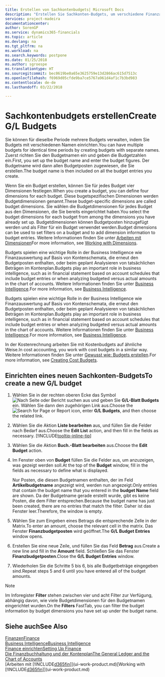 ```yaml
---
title: Erstellen von Sachkontenbudgets| Microsoft Docs
description: "Erstellen Sie Sachkonten-Budgets, um verschiedene Finanzaktivitäten zu prognostizieren und Dimensionen zu den einzelnen Intelligence-Zwecken zuzuordnen."
services: project-madeira
documentationcenter: 
author: SorenGP
ms.service: dynamics365-financials
ms.topic: article
ms.devlang: na
ms.tgt_pltfrm: na
ms.workload: na
ms.search.keywords: postpone
ms.date: 01/25/2018
ms.author: sgroespe
ms.translationtype: HT
ms.sourcegitcommit: bec0619be0a65e3625759e13d2866ac615d7513c
ms.openlocfilehash: f6969d05cfde9ba7ce5767a961d4af1c7b3bd983
ms.contentlocale: de-de
ms.lasthandoff: 03/22/2018

---
```

# <a name="create-gl-budgets"></a><span data-ttu-id="c5b8c-103">Sachkontenbudgets erstellen</span><span class="sxs-lookup"><span data-stu-id="c5b8c-103">Create G/L Budgets</span></span>
<span data-ttu-id="c5b8c-104">Sie können für dieselbe Periode mehrere Budgets verwalten, indem Sie Budgets mit verschiedenen Namen einrichten.</span><span class="sxs-lookup"><span data-stu-id="c5b8c-104">You can have multiple budgets for identical time periods by creating budgets with separate names.</span></span> <span data-ttu-id="c5b8c-105">Zuerst richten Sie den Budgetnamen ein und geben die Budgetzahlen ein.</span><span class="sxs-lookup"><span data-stu-id="c5b8c-105">First, you set up the budget name and enter the budget figures.</span></span> <span data-ttu-id="c5b8c-106">Der Budgetname wird dann allen Budgetposten zugewiesen, die Sie erstellen.</span><span class="sxs-lookup"><span data-stu-id="c5b8c-106">The budget name is then included on all the budget entries you create.</span></span>  

 <span data-ttu-id="c5b8c-107">Wenn Sie ein Budget erstellen, können Sie für jedes Budget vier Dimensionen festlegen.</span><span class="sxs-lookup"><span data-stu-id="c5b8c-107">When you create a budget, you can define four dimensions for each budget.</span></span> <span data-ttu-id="c5b8c-108">Diese bugetspezifischen Dimensionen werden Budgetdimensionen genannt.</span><span class="sxs-lookup"><span data-stu-id="c5b8c-108">These budget-specific dimensions are called budget dimensions.</span></span> <span data-ttu-id="c5b8c-109">Sie wählen die Budgetdimensionen für jedes Budget aus den Dimensionen, die Sie bereits eingerichtet haben.</span><span class="sxs-lookup"><span data-stu-id="c5b8c-109">You select the budget dimensions for each budget from among the dimensions you have already set up.</span></span> <span data-ttu-id="c5b8c-110">Budgetdimensionen können Budgetposten hinzugefügt werden und als Filter für ein Budget verwendet werden.</span><span class="sxs-lookup"><span data-stu-id="c5b8c-110">Budget dimensions can be used to set filters on a budget and to add dimension information to budget entries.</span></span> <span data-ttu-id="c5b8c-111">Weitere Informationen finden Sie unter [Arbeiten mit Dimensionen](finance-dimensions.md)</span><span class="sxs-lookup"><span data-stu-id="c5b8c-111">For more information, see [Working with Dimensions](finance-dimensions.md).</span></span>

 <span data-ttu-id="c5b8c-112">Budgets spielen eine wichtige Rolle in der Business Intelligence wie Finanzauswertung auf Basis von Kontenschemata, die erneut den Budgetposten enthalten, oder beim geplant Analysieren von tatsächlichen Beträgen im Kontenplan.</span><span class="sxs-lookup"><span data-stu-id="c5b8c-112">Budgets play an important role in business intelligence, such as in financial statement based on account schedules that include budget entries or when analyzing budgeted versus actual amounts in the chart of accounts.</span></span> <span data-ttu-id="c5b8c-113">Weitere Informationen finden Sie unter [Business Intelligence](bi.md).</span><span class="sxs-lookup"><span data-stu-id="c5b8c-113">For more information, see [Business Intelligence](bi.md).</span></span>

 <span data-ttu-id="c5b8c-114">Budgets spielen eine wichtige Rolle in der Business Intelligence wie Finanzauswertung auf Basis von Kontenschemata, die erneut den Budgetposten enthalten, oder beim geplant Analysieren von tatsächlichen Beträgen im Kontenplan.</span><span class="sxs-lookup"><span data-stu-id="c5b8c-114">Budgets play an important role in business intelligence, such as in financial statement based on account schedules that include budget entries or when analyzing budgeted versus actual amounts in the chart of accounts.</span></span> <span data-ttu-id="c5b8c-115">Weitere Informationen finden Sie unter [Business Intelligence](bi.md).</span><span class="sxs-lookup"><span data-stu-id="c5b8c-115">For more information, see [Business Intelligence](bi.md).</span></span>

<span data-ttu-id="c5b8c-116">In der Kostenrechnung arbeiten Sie mit Kostenbudgets auf ähnliche Weise.</span><span class="sxs-lookup"><span data-stu-id="c5b8c-116">In cost accounting, you work with cost budgets in a similar way.</span></span> <span data-ttu-id="c5b8c-117">Weitere Informationen finden Sie unter [Gewusst wie: Budgets erstellen](finance-create-cost-budgets.md).</span><span class="sxs-lookup"><span data-stu-id="c5b8c-117">For more information, see [Creating Cost Budgets](finance-create-cost-budgets.md).</span></span>    

## <a name="to-create-a-new-gl-budget"></a><span data-ttu-id="c5b8c-118">Einrichten eines neuen Sachkonten-Budgets</span><span class="sxs-lookup"><span data-stu-id="c5b8c-118">To create a new G/L budget</span></span>  
1. <span data-ttu-id="c5b8c-119">Wählen Sie in der rechten oberen Ecke das Symbol ![Nach Seite oder Bericht suchen](media/ui-search/search_small.png "Nach Seite oder Bericht suchen") aus und geben Sie **G/L-Blatt Budgets** ein. Wählen Sie dann den zugehörigen Link aus.</span><span class="sxs-lookup"><span data-stu-id="c5b8c-119">Choose the ![Search for Page or Report](media/ui-search/search_small.png "Search for Page or Report icon") icon, enter **G/L Budgets**, and then choose the related link.</span></span>  
2. <span data-ttu-id="c5b8c-120">Wählen Sie die Aktion **Liste bearbeiten** aus, und füllen Sie die Felder nach Bedarf aus.</span><span class="sxs-lookup"><span data-stu-id="c5b8c-120">Choose the **Edit List** action, and then fill in the fields as necessary.</span></span> [!INCLUDE[tooltip-inline-tip](includes/tooltip-inline-tip_md.md)]  
3. <span data-ttu-id="c5b8c-121">Wählen Sie die Aktion **Buch.-Blatt bearbeiten** aus.</span><span class="sxs-lookup"><span data-stu-id="c5b8c-121">Choose the **Edit Budget** action.</span></span>
4. <span data-ttu-id="c5b8c-122">Im Fenster oben von **Budget** füllen Sie die Felder aus, um anzuzeigen, was gezeigt werden soll.</span><span class="sxs-lookup"><span data-stu-id="c5b8c-122">At the top of the **Budget** window, fill in the fields as necessary to define what is displayed.</span></span>  

    <span data-ttu-id="c5b8c-123">Nur Posten, die diesen Budgetnamen enthalten, der im Feld **Artikelbudgetname** angezeigt wird, werden nun angezeigt.</span><span class="sxs-lookup"><span data-stu-id="c5b8c-123">Only entries that contain the budget name that you entered in the **budget Name** field are shown.</span></span> <span data-ttu-id="c5b8c-124">Da der Budgetname gerade erstellt wurde, gibt es keine Posten, die dem Filter entsprechen.</span><span class="sxs-lookup"><span data-stu-id="c5b8c-124">Because the budget name has just been created, there are no entries that match the filter.</span></span> <span data-ttu-id="c5b8c-125">Daher ist das Fenster leer.</span><span class="sxs-lookup"><span data-stu-id="c5b8c-125">Therefore, the window is empty.</span></span>  
5. <span data-ttu-id="c5b8c-126">Wählen Sie zum Eingeben eines Betrags die entsprechende Zelle in der Matrix.</span><span class="sxs-lookup"><span data-stu-id="c5b8c-126">To enter an amount, choose the relevant cell in the matrix.</span></span> <span data-ttu-id="c5b8c-127">Das Fenster **Finanzbudgetposten** wird geöffnet.</span><span class="sxs-lookup"><span data-stu-id="c5b8c-127">The **G/L Budget Entries** window opens.</span></span>  
6. <span data-ttu-id="c5b8c-128">Erstellen Sie eine neue Zeile, und füllen Sie das Feld **Betrag** aus.</span><span class="sxs-lookup"><span data-stu-id="c5b8c-128">Create a new line and fill in the **Amount** field.</span></span> <span data-ttu-id="c5b8c-129">Schließen Sie das Fenster **Finanzbudgetposten**.</span><span class="sxs-lookup"><span data-stu-id="c5b8c-129">Close the **G/L Budget Entries** window.</span></span>  
7. <span data-ttu-id="c5b8c-130">Wiederholen Sie die Schritte 5 bis 6, bis alle Budgetbeträge eingegeben sind.</span><span class="sxs-lookup"><span data-stu-id="c5b8c-130">Repeat steps 5 and 6 until you have entered all of the budget amounts.</span></span>  

> [!NOTE]  
>  <span data-ttu-id="c5b8c-131">Im Inforegister **Filter** stehen zwischen vier und acht Filter zur Verfügung, abhängig davon, wie viele Budgetdimensionen für den Budgetnamen eingerichtet wurden.</span><span class="sxs-lookup"><span data-stu-id="c5b8c-131">On the **Filters** FastTab, you can filter the budget information by budget dimensions you have set up under the budget name.</span></span>   

## <a name="see-also"></a><span data-ttu-id="c5b8c-132">Siehe auch</span><span class="sxs-lookup"><span data-stu-id="c5b8c-132">See Also</span></span>
[<span data-ttu-id="c5b8c-133">Finanzen</span><span class="sxs-lookup"><span data-stu-id="c5b8c-133">Finance</span></span>](finance.md)  
[<span data-ttu-id="c5b8c-134">Business Intelligence</span><span class="sxs-lookup"><span data-stu-id="c5b8c-134">Business Intelligence</span></span>](bi.md)  
[<span data-ttu-id="c5b8c-135">Finance einrichten</span><span class="sxs-lookup"><span data-stu-id="c5b8c-135">Setting Up Finance</span></span>](finance-setup-finance.md)  
[<span data-ttu-id="c5b8c-136">Die Finanzbuchhaltung und der Kontenplan</span><span class="sxs-lookup"><span data-stu-id="c5b8c-136">The General Ledger and the Chart of Accounts</span></span>](finance-general-ledger.md)  
<span data-ttu-id="c5b8c-137">[Arbeiten mit [!INCLUDE[d365fin](includes/d365fin_md.md)]](ui-work-product.md)</span><span class="sxs-lookup"><span data-stu-id="c5b8c-137">[Working with [!INCLUDE[d365fin](includes/d365fin_md.md)]](ui-work-product.md)</span></span>  

